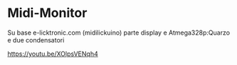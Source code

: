 # Midi-Monitor
Su base e-licktronic.com (midilickuino) parte display
e Atmega328p:Quarzo e due condensatori

https://youtu.be/XOlpsVENqh4
